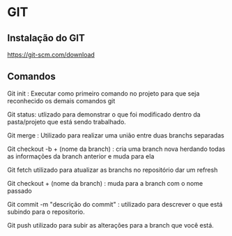 # GIT


## Instalação do GIT

https://git-scm.com/download


## Comandos

Git init : Executar como primeiro comando no projeto para que seja reconhecido os demais comandos git

Git status:
utlizado para demonstrar o que foi modificado dentro da pasta/projeto que está sendo trabalhado.

Git merge : Utilizado para realizar uma união  entre duas branchs separadas

Git checkout -b + (nome da branch) : cria uma branch nova herdando todas as informações da branch anterior e muda para ela

Git fetch utilizado para atualizar as branchs no repositório dar um refresh

Git checkout + (nome da branch) : muda para a branch com o nome passado

Git commit -m "descrição do commit" : utilizado para descrever o que está subindo para o repositorio.

Git push utilizado para subir  as alterações  para a branch que você está.

